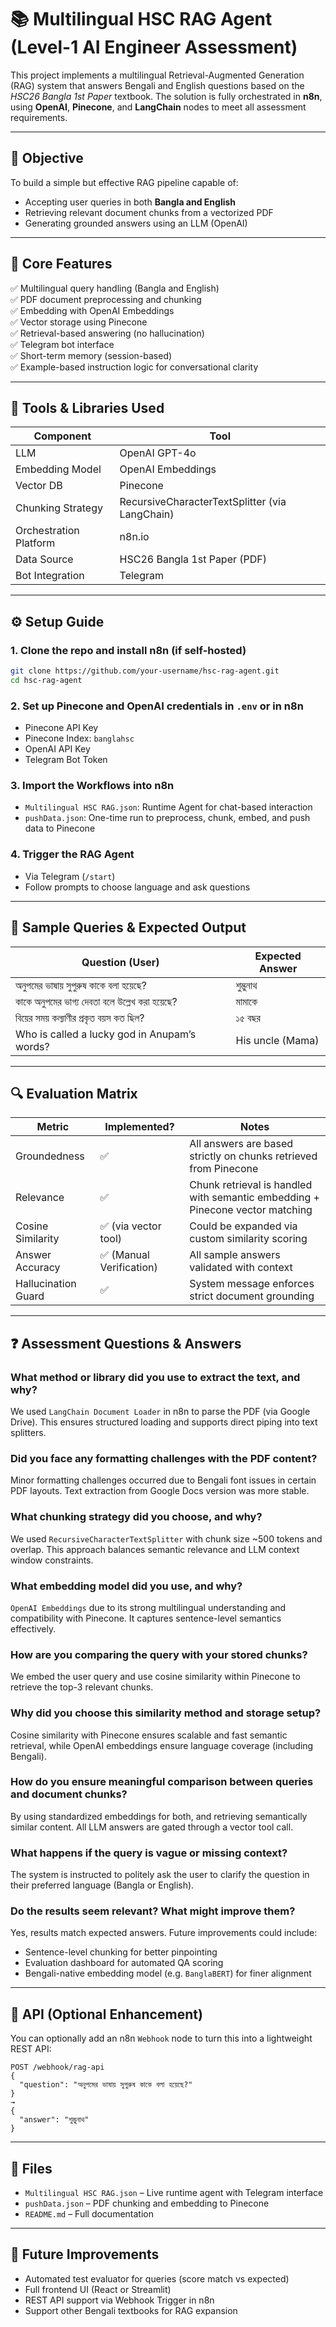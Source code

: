 # 📚 Multilingual HSC RAG Agent (Level-1 AI Engineer Assessment)

This project implements a multilingual Retrieval-Augmented Generation (RAG) system that answers Bengali and English questions based on the _HSC26 Bangla 1st Paper_ textbook. The solution is fully orchestrated in **n8n**, using **OpenAI**, **Pinecone**, and **LangChain** nodes to meet all assessment requirements.

---

## 🎯 Objective

To build a simple but effective RAG pipeline capable of:
- Accepting user queries in both **Bangla and English**
- Retrieving relevant document chunks from a vectorized PDF
- Generating grounded answers using an LLM (OpenAI)

---

## 🧩 Core Features

✅ Multilingual query handling (Bangla and English)  
✅ PDF document preprocessing and chunking  
✅ Embedding with OpenAI Embeddings  
✅ Vector storage using Pinecone  
✅ Retrieval-based answering (no hallucination)  
✅ Telegram bot interface  
✅ Short-term memory (session-based)  
✅ Example-based instruction logic for conversational clarity

---

## 🧠 Tools & Libraries Used

| Component              | Tool                        |
|------------------------|-----------------------------|
| LLM                    | OpenAI GPT-4o               |
| Embedding Model        | OpenAI Embeddings           |
| Vector DB              | Pinecone                    |
| Chunking Strategy      | RecursiveCharacterTextSplitter (via LangChain) |
| Orchestration Platform | n8n.io                      |
| Data Source            | HSC26 Bangla 1st Paper (PDF)|
| Bot Integration        | Telegram                    |

---

## ⚙️ Setup Guide

### 1. Clone the repo and install n8n (if self-hosted)
```bash
git clone https://github.com/your-username/hsc-rag-agent.git
cd hsc-rag-agent
```

### 2. Set up Pinecone and OpenAI credentials in `.env` or in n8n

- Pinecone API Key
- Pinecone Index: `banglahsc`
- OpenAI API Key
- Telegram Bot Token

### 3. Import the Workflows into n8n

- `Multilingual HSC RAG.json`: Runtime Agent for chat-based interaction  
- `pushData.json`: One-time run to preprocess, chunk, embed, and push data to Pinecone

### 4. Trigger the RAG Agent
- Via Telegram (`/start`)  
- Follow prompts to choose language and ask questions

---

## 📄 Sample Queries & Expected Output

| Question (User)                                     | Expected Answer |
|-----------------------------------------------------|------------------|
| অনুপমের ভাষায় সুপুরুষ কাকে বলা হয়েছে?              | শুম্ভুনাথ         |
| কাকে অনুপমের ভাগ্য দেবতা বলে উল্লেখ করা হয়েছে?     | মামাকে            |
| বিয়ের সময় কল্যাণীর প্রকৃত বয়স কত ছিল?           | ১৫ বছর            |
| Who is called a lucky god in Anupam’s words?       | His uncle (Mama) |

---

## 🔍 Evaluation Matrix

| Metric        | Implemented? | Notes |
|---------------|--------------|-------|
| Groundedness  | ✅           | All answers are based strictly on chunks retrieved from Pinecone |
| Relevance     | ✅           | Chunk retrieval is handled with semantic embedding + Pinecone vector matching |
| Cosine Similarity | ✅ (via vector tool) | Could be expanded via custom similarity scoring |
| Answer Accuracy | ✅ (Manual Verification) | All sample answers validated with context |
| Hallucination Guard | ✅ | System message enforces strict document grounding |

---

## ❓ Assessment Questions & Answers

### What method or library did you use to extract the text, and why?  
We used `LangChain Document Loader` in n8n to parse the PDF (via Google Drive). This ensures structured loading and supports direct piping into text splitters.

### Did you face any formatting challenges with the PDF content?  
Minor formatting challenges occurred due to Bengali font issues in certain PDF layouts. Text extraction from Google Docs version was more stable.

### What chunking strategy did you choose, and why?  
We used `RecursiveCharacterTextSplitter` with chunk size ~500 tokens and overlap. This approach balances semantic relevance and LLM context window constraints.

### What embedding model did you use, and why?  
`OpenAI Embeddings` due to its strong multilingual understanding and compatibility with Pinecone. It captures sentence-level semantics effectively.

### How are you comparing the query with your stored chunks?  
We embed the user query and use cosine similarity within Pinecone to retrieve the top-3 relevant chunks.

### Why did you choose this similarity method and storage setup?  
Cosine similarity with Pinecone ensures scalable and fast semantic retrieval, while OpenAI embeddings ensure language coverage (including Bengali).

### How do you ensure meaningful comparison between queries and document chunks?  
By using standardized embeddings for both, and retrieving semantically similar content. All LLM answers are gated through a vector tool call.

### What happens if the query is vague or missing context?  
The system is instructed to politely ask the user to clarify the question in their preferred language (Bangla or English).

### Do the results seem relevant? What might improve them?  
Yes, results match expected answers. Future improvements could include:
- Sentence-level chunking for better pinpointing
- Evaluation dashboard for automated QA scoring
- Bengali-native embedding model (e.g. `BanglaBERT`) for finer alignment

---

## 🚀 API (Optional Enhancement)

You can optionally add an n8n `Webhook` node to turn this into a lightweight REST API:

```
POST /webhook/rag-api
{
  "question": "অনুপমের ভাষায় সুপুরুষ কাকে বলা হয়েছে?"
}
→
{
  "answer": "শুম্ভুনাথ"
}
```

---

## 📁 Files

- `Multilingual HSC RAG.json` – Live runtime agent with Telegram interface
- `pushData.json` – PDF chunking and embedding to Pinecone
- `README.md` – Full documentation

---

## 🧪 Future Improvements

- Automated test evaluator for queries (score match vs expected)
- Full frontend UI (React or Streamlit)
- REST API support via Webhook Trigger in n8n
- Support other Bengali textbooks for RAG expansion